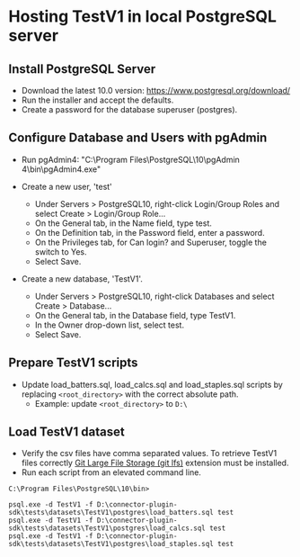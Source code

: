 # Hosting TestV1 in local PostgreSQL server

## Install PostgreSQL Server
- Download the latest 10.0 version: https://www.postgresql.org/download/
- Run the installer and accept the defaults.
- Create a password for the database superuser (postgres).

## Configure Database and Users with pgAdmin
- Run pgAdmin4: "C:\Program Files\PostgreSQL\10\pgAdmin 4\bin\pgAdmin4.exe"
- Create a new user, 'test'
    - Under Servers > PostgreSQL10, right-click Login/Group Roles and select Create > Login/Group Role...
    - On the General tab, in the Name field, type test.
    - On the Definition tab, in the Password field, enter a password.
    - On the Privileges tab, for Can login? and Superuser, toggle the switch to Yes.
    - Select Save.

- Create a new database, 'TestV1'.
    - Under Servers > PostgreSQL10, right-click Databases and select Create > Database...
    - On the General tab, in the Database field, type TestV1.
    - In the Owner drop-down list, select test.
    - Select Save.

## Prepare TestV1 scripts
- Update load_batters.sql, load_calcs.sql and load_staples.sql scripts by replacing ```<root_directory>``` with the correct absolute path.
    - Example: update ```<root_directory>``` to ```D:\```

## Load TestV1 dataset
- Verify the csv files have comma separated values.  To retrieve TestV1 files correctly [Git Large File Storage (git lfs)](https://git-lfs.github.com/) extension must be installed.
- Run each script from an elevated command line. 

```
C:\Program Files\PostgreSQL\10\bin>

psql.exe -d TestV1 -f D:\connector-plugin-sdk\tests\datasets\TestV1\postgres\load_batters.sql test
psql.exe -d TestV1 -f D:\connector-plugin-sdk\tests\datasets\TestV1\postgres\load_calcs.sql test
psql.exe -d TestV1 -f D:\connector-plugin-sdk\tests\datasets\TestV1\postgres\load_staples.sql test
```